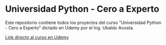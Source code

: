 # **Universidad Python - Cero a Experto**

Este repositorio contiene todos los proyectos del curso "Universidad Python - Cero a Experto" dictado en Udemy por el Ing. Ubaldo Acosta.

<a href="https://www.udemy.com/course/universidad-python-desde-cero-hasta-experto-django-flask-rest-web/">Link directo al curso en Udemy</a>